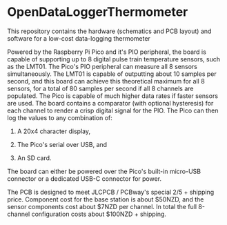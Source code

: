 # OpenDataLoggerThermometer
This repository contains the hardware (schematics and PCB layout) and software for a low-cost data-logging thermometer

Powered by the Raspberry Pi Pico and it's PIO peripheral, the board is capable of supporting up to 8 digital pulse train temperature sensors, such as the LMT01. The Pico's PIO peripheral can measure all 8 sensors simultaneously. The LMT01 is capable of outputting about 10 samples per second, and this board can achieve this theoretical maximum for all 8 sensors, for a total of 80 samples per second if all 8 channels are populated. The Pico is capable of much higher data rates if faster sensors are used.
The board contains a comparator (with optional hysteresis) for each channel to render a crisp digital signal for the PIO. The Pico can then log the values to any combination of:

1. A 20x4 character display,

2. The Pico's serial over USB, and

3. An SD card.

The board can either be powered over the Pico's built-in micro-USB connector or a dedicated USB-C connector for power.

The PCB is designed to meet JLCPCB / PCBway's special $2/$5 + shipping price. Component cost for the base station is about $50NZD, and the sensor components cost about $7NZD per channel. In total the full 8-channel configuration costs about $100NZD + shipping.

